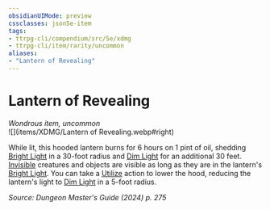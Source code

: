 ```yaml
---
obsidianUIMode: preview
cssclasses: json5e-item
tags:
- ttrpg-cli/compendium/src/5e/xdmg
- ttrpg-cli/item/rarity/uncommon
aliases: 
- "Lantern of Revealing"
---
```

# Lantern of Revealing
*Wondrous item, uncommon*  
![](items/XDMG/Lantern of Revealing.webp#right)  


While lit, this hooded lantern burns for 6 hours on 1 pint of oil, shedding [Bright Light](bright-light-xphb.md) in a 30-foot radius and [Dim Light](dim-light-xphb.md) for an additional 30 feet. [Invisible](conditions.md#Invisible) creatures and objects are visible as long as they are in the lantern's [Bright Light](bright-light-xphb.md). You can take a [Utilize](actions.md#Utilize) action to lower the hood, reducing the lantern's light to [Dim Light](dim-light-xphb.md) in a 5-foot radius.

*Source: Dungeon Master's Guide (2024) p. 275*